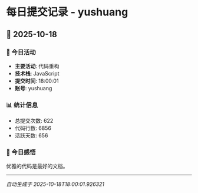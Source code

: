 # 每日提交记录 - yushuang

## 📅 2025-10-18

### 🎯 今日活动
- **主要活动**: 代码重构
- **技术栈**: JavaScript
- **提交时间**: 18:00:01
- **账号**: yushuang

### 📊 统计信息
- 总提交次数: 622
- 代码行数: 6856
- 活跃天数: 656

### 💭 今日感悟
优雅的代码是最好的文档。

---
*自动生成于 2025-10-18T18:00:01.926321*
